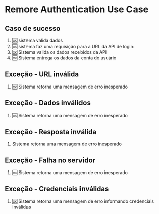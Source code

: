 # Remore Authentication Use Case

## Caso de sucesso
1. 🆗 sistema valida dados 
2. 🆗 sistema faz uma requisição para a URL da API de login
3. 🆗 Sistema valida os dados recebidos da API
4. 🆗 Sistema entrega os dados da conta do usuário

## Exceção - URL inválida
1. 🆗 Sistema retorna uma mensagem de erro inesperado

## Exceção - Dados inválidos
1. 🆗 Sistema retorna uma mensagem de erro inesperado

## Exceção - Resposta inválida
1. Sistema retorna uma mensagem de erro inesperado

## Exceção - Falha no servidor
1. 🆗 Sistema retorna uma mensagem de erro inesperado

## Exceção - Credenciais inválidas
1. 🆗 Sistema retorna uma mensagem de erro informando credenciais inválidas